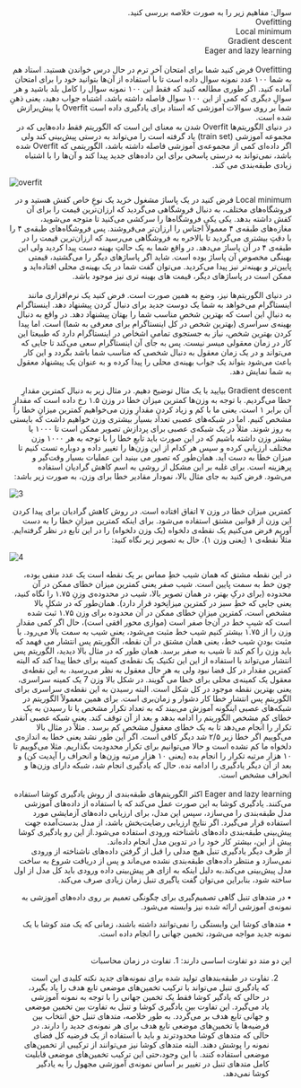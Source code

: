 <div dir="rtl">
سوال: مفاهیم زیر را به صورت خلاصه بررسی کنید.
<br/>  
Ovefitting
<br/>
Local minimum
<br/>
Gradient descent
<br/>
Eager and lazy learning
</div>
<br/>

<div dir="rtl">
Ovefitting
فرض کنید شما برای امتحان آخرِ ترم در حال درس خواندن هستید. استاد هم به شما ۱۰۰ عدد نمونه سوال داده است تا با استفاده از آن‌ها بتوانید خود را برای امتحان آماده کنید. اگر طوری مطالعه کنید که فقط این ۱۰۰ نمونه سوال را کامل بلد باشید و هر سوالِ دیگری که کمی از این ۱۰۰ سوال فاصله داشته باشد، اشتباه جواب دهید، یعنی ذهنِ شما بر روی سوالات آموزشی که استاد برای یادگیری داده است Overfit  یا بیش‌برازش شده است.  
</div>
<div dir="rtl">
 در دنیای الگوریتم‌ها Overfit شدن به معنای این است که الگوریتم فقط داده‌هایی که در مجموعه آموزشی (train set) یاد گرفته است را می‌تواند به درستی پیش‌بینی کند ولی اگر داده‌ای کمی از مجموعه‌ی آموزشی فاصله داشته باشد، الگوریتمی که Overfit شده باشد، نمی‌تواند به درستی پاسخی برای این داده‌های جدید پیدا کند و آن‌ها را با اشتباه زیادی طبقه‌بندی می کند.
</div>

![overfit](https://github.com/semnan-university-ai/machine-learning-class/blob/main/excersiecs/Homayontoosy/22/2.jpg)
</br>

<div dir="rtl">
 Local minimum
 فرض کنید در یک پاساژ مشغول خرید یک نوعِ خاص کفش هستید و در فروشگاه‌های مختلف، به دنبال فروشگاهی می‌گردید که ارزان‌ترین قیمت را برای آن کفش داشته بدهد. یکی یکی فروشگاه‌ها را سرکشی می‌کنید تا متوجه می‌شوید، مغازه‌های طبقه‌ی ۴ معمولاً اجناس را ارزان‌تر می‌فروشند. پس فروشگاه‌های طبقه‌ی ۴ را با دقتِ بیشتری می‌گردید تا بالاخره به فروشگاهی می‌رسید که ارزان‌ترین قیمت را در طبقه‌ی ۴ در آن پاساژ می‌دهد. در واقع شما به یک حالتِ بهینه دست پیدا کردید ولی این بهینگی مخصوصِ آن پاساژ بوده است. شاید اگر پاساژهای دیگر را می‌گشتید، قیمتی پایین‌تر و بهینه‌تر نیز پیدا می‌کردید. می‌توان گفت شما در یک بهینه‌ی محلی افتاده‌اید و ممکن است در پاساژهای دیگر، قیمت ‌های بهینه‌ تری نیز موجود باشد.
<br/>
<br/>
در دنیای الگوریتم‌ها نیز، وضع به همین صورت است. فرض کنید یک نرم‌افزاری مانند اینستاگرام می‌خواهد به شما یک دوست جدید برای دنبال کردن پیشنهاد دهد. اینستاگرام به دنبالِ این است که بهترین شخصِ مناسب شما را بهتان پیشنهاد دهد. در واقع به دنبال بهینه‌ی سراسری (بهترین شخص در کل اینستاگرام برای معرفی به شما) است. اما پیدا کردن بهترین شخص، نیاز به جستجوی تمامیِ اشخاص در اینستاگرام دارد که طبیعتا این کار در زمان معقولی میسر نیست. پس به جای آن اینستاگرام سعی می‌کند تا جایی که می‌تواند و در یک زمان معقول به دنبال شخصی که مناسب شما باشد بگردد و این کار باعث می‌شود بتواند یک جواب بهینه‌ی محلی را پیدا کرده و به عنوان یک پیشنهاد معقول به شما نمایش دهد.
</div>
 
<br/>
<div dir="rtl">
Gradient descent
بیایید با یک مثال توضیح دهیم. در مثال زیر به دنبال کمترین مقدارِ خطا می‌گردیم. با توجه به وزن‌ها کمترین میزان خطا در وزن ۱.۵ رخ داده است که مقدارِ آن برابر ۱ است. یعنی ما با کم و زیاد کردنِ مقدارِ وزن می‌خواهیم کمترین میزانِ خطا را مشخص کنیم. اما در شبکه‌های عصبی تعداد بسیار بیشتری وزن خواهیم داشت که بایستی به روز شوند. مثلاً در یک شبکه‌ی عصبی برای پردازش تصویر ممکن است تا ۱۰۰۰ یا بیشتر وزن داشته باشیم که در این صورت باید تابعِ خطا را با توجه به هر ۱۰۰۰ وزن مختلف ارزیابی کرده و سپس هر کدام از این وزن‌ها را تغییر داده و دوباره تست کنیم تا میزان خطا به دست آید. همان‌طور که تصور می بینید این عملیات بسیار وقت‌گیر و پرهزینه است. برای غلبه بر این مشکل از روشی به اسم کاهش گرادیان استفاده می‌شود.
فرض کنید به جای مثال بالا، نمودار مقادیر خطا برای وزن، به صورت زیر باشد: 
</div>

![3](https://github.com/semnan-university-ai/machine-learning-class/blob/main/excersiecs/Homayontoosy/22/3.jpg)
<br/>
<div dir="rtl">
 کمترین میزان خطا در وزن ۷ اتفاق افتاده است. در روش کاهش گرادیان برای پیدا کردن این وزن از قوانین مشتق استفاده می‌شود. برای اینکه کمترین میزانِ خطا را به دست آوریم فرض می‌کنیم یک نقطه‌ی دلخواه (یک وزن دلخواه) را در این تابع در نظر گرفته‌ایم. مثلاً نقطه‌ی ۱ (یعنی وزن ۱). حال به تصویر زیر نگاه کنید:
</div>

![4](https://github.com/semnan-university-ai/machine-learning-class/blob/main/excersiecs/Homayontoosy/22/4.jpg)
<br/>
<div dir="rtl">
در این نقطه مشتق که همان شیب خطِ مماس بر یک نقطه است یک عدد منفی بوده، چون خط به سمت پایین است. شیب صفر یعنی کمترین میزان خطای ممکن در آن محدوده (برای درکِ بهتر، در همان تصویر بالا، شیب در محدوده‌ی وزنِ ۱.۷۵ را نگاه کنید، یعنی جایی که خطِ سبز در کمترین میزانِخود قرار دارد). همان‌طور که در شکلِ بالا مشخص است، کمترین میزانِ خطای ممکن در آن محدوده برای وزن ۱.۷۵ ثبت شده است که شیبِ خط در آن‌جا صفر است (موازی محور افقی است)، حال اگر کمی مقدار وزن را از ۱.۷۵ بیشتر کنیم شیب خط مثبت می‌شود، یعنی شیب به سمت بالا می‌رود. با مثبت بودنِ شیب خط، یعنی همان مشتق در آن نقطه، الگوریتم پس انتشار می فهمد که باید وزن را کم کند تا شیب به صفر برسد. 
همان طور که در مثال بالا دیدید، الگوریتم پس انتشار می‌تواند با استفاده از این این تکنیک یک نقطه‌ی کمینه برای خطا پیدا کند که البته کمترین مقدار در کل فضا نبود ولی به هر حال معقول به نظر می‌رسید. به این نقطه‌ی معقول یک کمینه‌ی محلی برای خطا می گویند. در شکل بالا وزن 7 یک کمینه سراسری، یعنی بهترین نقطه موجود در کل شکل است. البته رسیدن به این نقطه‌ی سراسری برای الگوریتمِ پس انتشارِ خطا کار دشوار و زمان‌بری است.
برای همین معمولاً الگوریتم در شبکه‌های عصبی اینگونه آموزش می‌بیند که به تعداد تکرار مشخص یا تا رسیدن به یک خطای کمِ مشخص الگوریتم را ادامه بدهد و بعد از آن توقف کند. یعنی شبکه عصبی آنقدر تکرار را انجام می‌دهد تا به یک خطای معقول مشخصِ کم برسد . مثلاً در مثال بالا می‌گوییم اگر خطا زیر ۲/۵ شد دیگر کافی است. اگر این طور نشد یعنی خطا به اندازه‌ی دلخواه ما کم نشده است و حالا می‌توانیم برای تکرار محدودیت بگذاریم. مثلا می‌گوییم تا ۱۰ هزار مرتبه تکرار را انجام بده (یعنی ۱۰ هزار مرتبه وزن‌ها و انحراف را آپدیت کن) و بعد از آن دیگر یادگیری را ادامه نده.
حال که یادگیری انجام شد، شبکه دارای وزن‌ها و انحراف مشخص است.
</div>
<br/>

<div dir="rtl">
Eager and lazy learning 
اکثر الگوریتم‌های طبقه‌بندی از روش یادگیری کوشا استفاده می‌کنند. یادگیری کوشا به این صورت عمل می‌کند که با استفاده از داده‌های آموزشی مدل طبقه‌بندی را می‌سازد، سپس این مدل، برای ارزیابی داده‌های آزمایشی مورد استفاده قرار می‌گیرد. اگر نتایج ارزیابی رضایت‌بخش باشد، از مدل بدست‌آمده جهت پیش‌بینی طبقه‌بندی داده‌های ناشناخته ورودی استفاده می‌شود.از این رو یادگیری کوشا پیش از این، بیشتر کار خود را در تدوین مدل انجام داده‌اند.
<div/>
 
<div dir="rtl">
از طرف دیگر یادگیری تنبل هیچ مدلی را قبل از گرفتن داده‌های ناشناخته از ورودی نمی‌سازد و منتظر داده‌های طبقه‌بندی نشده می‌ماند و پس از دریافت شروع به ساخت مدل پیش‌بینی می‌کند.به دلیل اینکه به ازای هر پیش‌بینی داده ورودی باید کل مدل از اول ساخته شود، بنابراین می‌توان گفت یاگیری تنبل زمان زیادی صرف می‌کند. 

•	در متدهای تنبل گاهی تصمیم‌گیری برای چگونگی تعمیم بر روی داده‌های آموزشی به نمونه‌ی آموزشی ارائه شده نیز وابسته می‌شود.

•	متدهای کوشا این وابستگی را نمی‌توانند داشته باشند، زمانی که یک متد کوشا با یک نمونه جدید مواجه می‌شود، تخمین جهانی را انجام داده است.
 
<br/> 

<div dir="rtl">
 این دو متد دو تفاوت اساسی دارند:
1.	تفاوت در زمان محاسبات

2.	تفاوت در طبقه‌بندهای تولید شده برای نمونه‌های جدید
نکته کلیدی این است که یادگیری تنبل می‌تواند با ترکیب تخمین‌های موضعی تابع هدف را یاد بگیرد، در حالی که یادگیر کوشا فقط یک تخمین جهانی را با توجه به نمونه آموزشی یاد می‌گیرد. این تفاوت بین یادگیری کوشا و تنبل به تفاوت بین تخمین موضعی و جهانی تابع هدف بر می‌گردد.
به طور خلاصه، متدهای تنبل حق انتخاب بین فرضیه‌ها یا تخمین‌های موضعی تابع هدف برای هر نمونه‌ی جدید را دارند. در حالی که متدهای کوشا محدودترند و باید با استفاده از یک فرضیه کل فضای نمونه را پوشش دهند. البته متدهای کوشا نیز می‌توانند از ترکیبی از تخمین‌های موضعی استفاده کنند. با این وجود،حتی این ترکیب تخمین‌های موضعی قابلیت کامل متدهای تنبل در تغییر بر اساس نمونه‌ی آموزشی مجهول را به یادگیر کوشا نمی‌دهد.
<div/>
